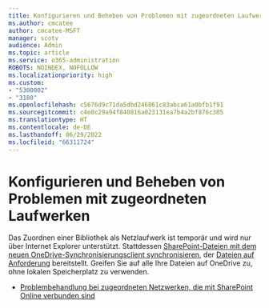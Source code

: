 ```yaml
---
title: Konfigurieren und Beheben von Problemen mit zugeordneten Laufwerken
ms.author: cmcatee
author: cmcatee-MSFT
manager: scotv
audience: Admin
ms.topic: article
ms.service: o365-administration
ROBOTS: NOINDEX, NOFOLLOW
ms.localizationpriority: high
ms.custom:
- "5300002"
- "3180"
ms.openlocfilehash: c5676d9c71da5dbd246061c83abca61a0bfb1f91
ms.sourcegitcommit: c4e8c29a94f840816a023131ea7b4a2bf876c305
ms.translationtype: HT
ms.contentlocale: de-DE
ms.lasthandoff: 06/29/2022
ms.locfileid: "66311724"
---
```

# <a name="configure-and-troubleshoot-mapped-network-drives"></a>Konfigurieren und Beheben von Problemen mit zugeordneten Laufwerken

Das Zuordnen einer Bibliothek als Netzlaufwerk ist temporär und wird nur über Internet Explorer unterstützt. Stattdessen [SharePoint-Dateien mit dem neuen OneDrive-Synchronisierungsclient synchronisieren](https://support.office.com/article/6de9ede8-5b6e-4503-80b2-6190f3354a88), der [Dateien auf Anforderung](https://support.office.com/article/0e6860d3-d9f3-4971-b321-7092438fb38e) bereitstellt. Greifen Sie auf alle Ihre Dateien auf OneDrive zu, ohne lokalen Speicherplatz zu verwenden.

- [Problembehandlung bei zugeordneten Netzwerken, die mit SharePoint Online verbunden sind](https://docs.microsoft.com/sharepoint/support/administration/troubleshoot-mapped-network-drives)
